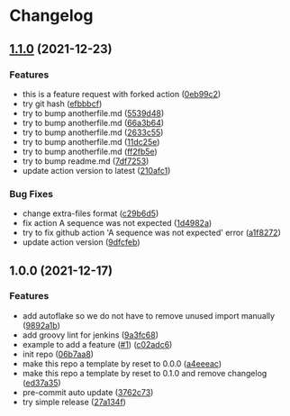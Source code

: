 # Changelog

## [1.1.0](https://www.github.com/goatwu1993/example-python-repo/compare/v1.0.0...v1.1.0) (2021-12-23)


### Features

* this is a feature request with forked action ([0eb99c2](https://www.github.com/goatwu1993/example-python-repo/commit/0eb99c2074886f9becfc36920542566940188d50))
* try git hash ([efbbbcf](https://www.github.com/goatwu1993/example-python-repo/commit/efbbbcfd88c49c6ee35d7ce74841e92b47920442))
* try to bump anotherfile.md ([5539d48](https://www.github.com/goatwu1993/example-python-repo/commit/5539d4865b4357b90221de90a66926f6694e8f1c))
* try to bump anotherfile.md ([66a3b64](https://www.github.com/goatwu1993/example-python-repo/commit/66a3b64f8a2ccbebe164e80a494dddba86f0a1ce))
* try to bump anotherfile.md ([2633c55](https://www.github.com/goatwu1993/example-python-repo/commit/2633c552566e300b19a0cf30c0f8060840d59fc0))
* try to bump anotherfile.md ([11dc25e](https://www.github.com/goatwu1993/example-python-repo/commit/11dc25ebe3a66614ae3231e7f3e27c46b522e7d9))
* try to bump anotherfile.md ([ff2fb5e](https://www.github.com/goatwu1993/example-python-repo/commit/ff2fb5e0ce508a1d9f71263a00428625990dfa26))
* try to bump readme.md ([7df7253](https://www.github.com/goatwu1993/example-python-repo/commit/7df72534284252ff8135bde220066f704590e666))
* update action version to latest ([210afc1](https://www.github.com/goatwu1993/example-python-repo/commit/210afc15fea361edc2074b82691f9cb2e7b9e194))


### Bug Fixes

* change extra-files format ([c29b6d5](https://www.github.com/goatwu1993/example-python-repo/commit/c29b6d5f10a08f937f9aafd3134819a0546dccc3))
* fix action A sequence was not expected ([1d4982a](https://www.github.com/goatwu1993/example-python-repo/commit/1d4982a43fe799ddb728952b82320e3a92a942e0))
* try to fix github action 'A sequence was not expected' error ([a1f8272](https://www.github.com/goatwu1993/example-python-repo/commit/a1f827243155e5f978159553b9c82961cff1f741))
* update action version ([9dfcfeb](https://www.github.com/goatwu1993/example-python-repo/commit/9dfcfebf0b96d9f4ac572a6304c620419e236999))

## 1.0.0 (2021-12-17)


### Features

* add autoflake so we do not have to remove unused import manually ([9892a1b](https://www.github.com/goatwu1993/example-python-repo/commit/9892a1b279a12b40cbbe339f2ce9a3c75ecf9223))
* add groovy lint for jenkins ([9a3fc68](https://www.github.com/goatwu1993/example-python-repo/commit/9a3fc68f1038d499f3390ed37337376067574076))
* example to add a feature ([#1](https://www.github.com/goatwu1993/example-python-repo/issues/1)) ([c02adc6](https://www.github.com/goatwu1993/example-python-repo/commit/c02adc62af749851c2e76afbfb219171c8c7532b))
* init repo ([06b7aa8](https://www.github.com/goatwu1993/example-python-repo/commit/06b7aa8c9feae01b6be77559350c0e22360c8fdc))
* make this repo a template by reset to 0.0.0 ([a4eeeac](https://www.github.com/goatwu1993/example-python-repo/commit/a4eeeac12516b46565cf54179e0718e707ccec98))
* make this repo a template by reset to 0.1.0 and remove changelog ([ed37a35](https://www.github.com/goatwu1993/example-python-repo/commit/ed37a357b85fbc372f14fac5c03160c8584294f3))
* pre-commit auto update ([3762c73](https://www.github.com/goatwu1993/example-python-repo/commit/3762c7354f9d7a5ef4ef27f3bc2c60a7669ce953))
* try simple release ([27a134f](https://www.github.com/goatwu1993/example-python-repo/commit/27a134fa8c82b57d30c4bcf08db88e1b33628a2e))
